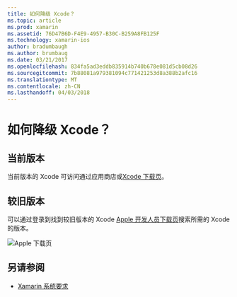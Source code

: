 ```yaml
---
title: 如何降级 Xcode？
ms.topic: article
ms.prod: xamarin
ms.assetid: 76D47B6D-F4E9-4957-B30C-B259A8FB125F
ms.technology: xamarin-ios
author: bradumbaugh
ms.author: brumbaug
ms.date: 03/21/2017
ms.openlocfilehash: 834fa5ad3eddb835914b740b678e081d5cb08d26
ms.sourcegitcommit: 7b88081a979381094c771421253d8a388b2afc16
ms.translationtype: MT
ms.contentlocale: zh-CN
ms.lasthandoff: 04/03/2018
---
```

# <a name="how-can-i-downgrade-xcode"></a>如何降级 Xcode？

## <a name="current-version"></a>当前版本

当前版本的 Xcode 可访问通过应用商店或[Xcode 下载页](https://developer.apple.com/xcode/downloads/)。

## <a name="older-versions"></a>较旧版本

可以通过登录到找到较旧版本的 Xcode [Apple 开发人员下载页](https://developer.apple.com/downloads/)搜索所需的 Xcode 的版本。

![Apple 下载页](http://content.screencast.com/users/Kent.Green/folders/Jing/media/4c5e2228-08a4-4d5a-af3b-7b66df741c6f/2015-06-11_1012.png "Apple 下载页")

## <a name="see-also"></a>另请参阅
- [Xamarin 系统要求](~/cross-platform/get-started/requirements.md)
